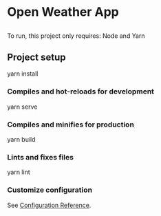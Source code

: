 # Open Weather App
##
To run, this project only requires:
Node and Yarn

## Project setup
yarn install

### Compiles and hot-reloads for development
yarn serve

### Compiles and minifies for production
yarn build


### Lints and fixes files
yarn lint


### Customize configuration
See [Configuration Reference](https://cli.vuejs.org/config/).
